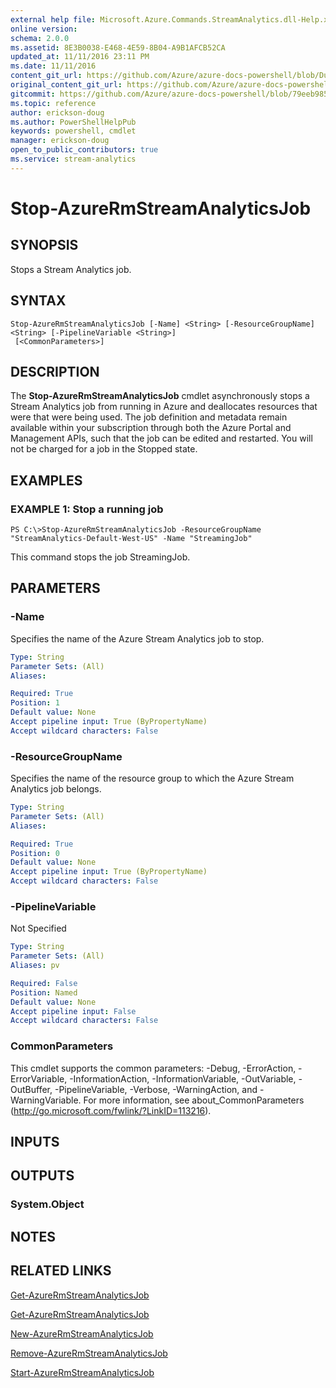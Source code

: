 ```yaml
---
external help file: Microsoft.Azure.Commands.StreamAnalytics.dll-Help.xml
online version:
schema: 2.0.0
ms.assetid: 8E3B0038-E468-4E59-8B04-A9B1AFCB52CA
updated_at: 11/11/2016 23:11 PM
ms.date: 11/11/2016
content_git_url: https://github.com/Azure/azure-docs-powershell/blob/DuncanmaMSFT-patch-1/azureps-cmdlets-docs/ResourceManager/AzureRM.StreamAnalytics/v2.1.0/Stop-AzureRmStreamAnalyticsJob.md
original_content_git_url: https://github.com/Azure/azure-docs-powershell/blob/DuncanmaMSFT-patch-1/azureps-cmdlets-docs/ResourceManager/AzureRM.StreamAnalytics/v2.1.0/Stop-AzureRmStreamAnalyticsJob.md
gitcommit: https://github.com/Azure/azure-docs-powershell/blob/79eeb985ea480979357fb4695832a0c3d29a48bf
ms.topic: reference
author: erickson-doug
ms.author: PowerShellHelpPub
keywords: powershell, cmdlet
manager: erickson-doug
open_to_public_contributors: true
ms.service: stream-analytics
---
```


# Stop-AzureRmStreamAnalyticsJob

## SYNOPSIS
Stops a Stream Analytics job.

## SYNTAX

```
Stop-AzureRmStreamAnalyticsJob [-Name] <String> [-ResourceGroupName] <String> [-PipelineVariable <String>]
 [<CommonParameters>]
```

## DESCRIPTION
The **Stop-AzureRmStreamAnalyticsJob** cmdlet asynchronously stops a Stream Analytics job from running in Azure and deallocates resources that were that were being used.
The job definition and metadata remain available within your subscription through both the Azure Portal and Management APIs, such that the job can be edited and restarted.
You will not be charged for a job in the Stopped state.

## EXAMPLES

### EXAMPLE 1: Stop a running job
```
PS C:\>Stop-AzureRmStreamAnalyticsJob -ResourceGroupName "StreamAnalytics-Default-West-US" -Name "StreamingJob"
```

This command stops the job StreamingJob.

## PARAMETERS

### -Name
Specifies the name of the Azure Stream Analytics job to stop.

```yaml
Type: String
Parameter Sets: (All)
Aliases: 

Required: True
Position: 1
Default value: None
Accept pipeline input: True (ByPropertyName)
Accept wildcard characters: False
```

### -ResourceGroupName
Specifies the name of the resource group to which the Azure Stream Analytics job belongs.

```yaml
Type: String
Parameter Sets: (All)
Aliases: 

Required: True
Position: 0
Default value: None
Accept pipeline input: True (ByPropertyName)
Accept wildcard characters: False
```

### -PipelineVariable
Not Specified

```yaml
Type: String
Parameter Sets: (All)
Aliases: pv

Required: False
Position: Named
Default value: None
Accept pipeline input: False
Accept wildcard characters: False
```

### CommonParameters
This cmdlet supports the common parameters: -Debug, -ErrorAction, -ErrorVariable, -InformationAction, -InformationVariable, -OutVariable, -OutBuffer, -PipelineVariable, -Verbose, -WarningAction, and -WarningVariable. For more information, see about_CommonParameters (http://go.microsoft.com/fwlink/?LinkID=113216).

## INPUTS

## OUTPUTS

### System.Object

## NOTES

## RELATED LINKS

[Get-AzureRmStreamAnalyticsJob](./Get-AzureRmStreamAnalyticsJob.md)

[Get-AzureRmStreamAnalyticsJob](./Get-AzureRmStreamAnalyticsJob.md)

[New-AzureRmStreamAnalyticsJob](./New-AzureRmStreamAnalyticsJob.md)

[Remove-AzureRmStreamAnalyticsJob](./Remove-AzureRmStreamAnalyticsJob.md)

[Start-AzureRmStreamAnalyticsJob](./Start-AzureRmStreamAnalyticsJob.md)


